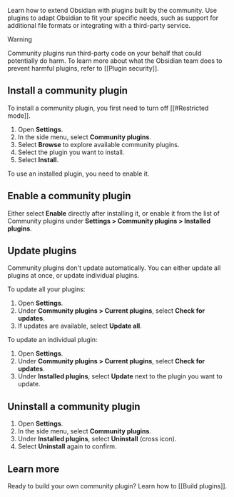 Learn how to extend Obsidian with plugins built by the community. Use plugins to adapt Obsidian to fit your specific needs, such as support for additional file formats or integrating with a third-party service.

> [!warning]
> Community plugins run third-party code on your behalf that could potentially do harm. To learn more about what the Obsidian team does to prevent harmful plugins, refer to [[Plugin security]].

## Install a community plugin

To install a community plugin, you first need to turn off [[#Restricted mode]].

1. Open **Settings**.
1. In the side menu, select **Community plugins**.
1. Select **Browse** to explore available community plugins.
1. Select the plugin you want to install.
1. Select **Install**.

To use an installed plugin, you need to enable it.

## Enable a community plugin

Either select **Enable** directly after installing it, or enable it from the list of Community plugins under **Settings > Community plugins > Installed plugins**.

## Update plugins

Community plugins don't update automatically. You can either update all plugins at once, or update individual plugins.

To update all your plugins:

1. Open **Settings**.
1. Under **Community plugins > Current plugins**, select **Check for updates**.
1. If updates are available, select **Update all**.

To update an individual plugin:

1. Open **Settings**.
1. Under **Community plugins > Current plugins**, select **Check for updates**.
1. Under **Installed plugins**, select **Update** next to the plugin you want to update.

## Uninstall a community plugin

1. Open **Settings**.
1. In the side menu, select **Community plugins**.
2. Under **Installed plugins**, select **Uninstall** (cross icon).
3. Select **Uninstall** again to confirm.

## Learn more

Ready to build your own community plugin? Learn how to [[Build plugins]].